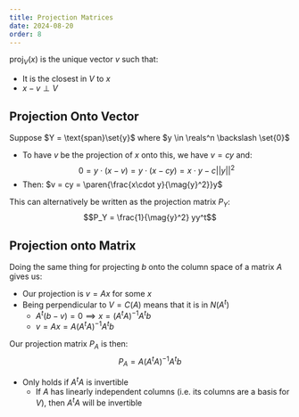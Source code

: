 ```yaml
---
title: Projection Matrices
date: 2024-08-20
order: 8
---
```


$\text{proj}_V(x)$ is the unique vector $v$ such that:

- It is the closest in $V$ to $x$
- $x - v \perp V$

## Projection Onto Vector

Suppose $Y = \text{span}\set{y}$ where $y \in \reals^n \backslash \set{0}$

- To have $v$ be the projection of $x$ onto this, we have $v = cy$ and:
  $$0 = y\cdot(x-v) = y\cdot(x-cy) = x\cdot y - c||y||^2$$
- Then: $v = cy = \paren{\frac{x\cdot y}{\mag{y}^2}}y$

This can alternatively be written as the projection matrix $P_Y$:
$$P_Y = \frac{1}{\mag{y}^2} yy^t$$

## Projection onto Matrix

Doing the same thing for projecting $b$ onto the column space of a matrix $A$ gives us:

- Our projection is $v = Ax$ for some $x$
- Being perpendicular to $V = C(A)$ means that it is in $N(A^t)$
  - $A^t(b - v) = 0 \implies x = (A^tA)^{-1}A^tb$
  - $v = Ax = A(A^tA)^{-1}A^tb$

Our projection matrix $P_A$ is then:
$$P_A = A(A^tA)^{-1}A^t b$$

- Only holds if $A^tA$ is invertible
  - If $A$ has linearly independent columns (i.e. its columns are a basis for $V$), then $A^tA$ will be invertible
